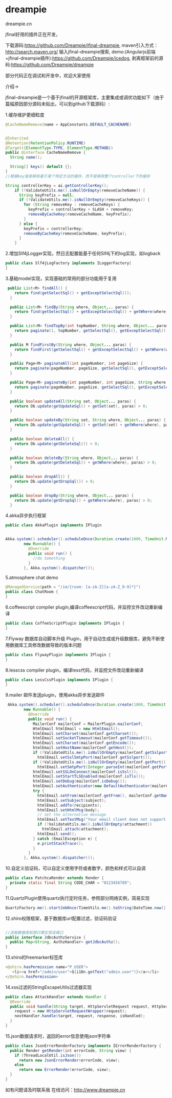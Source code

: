 dreampie
========

dreampie.cn


jfinal好用的插件正在开发，

下载源码:https://github.com/Dreampie/jfinal-dreampie,
maven引入方式：http://search.maven.org/ 输入jfinal-dreampie搜索,
demo:(Angularjs前端+jfinal-dreampie插件):https://github.com/Dreampie/icedog,
剥离框架前的源码:https://github.com/Dreampie/dreampie


部分代码正在调试和开发中，欢迎大家使用

介绍->


jfinal-dreampie是一个基于jfinal的开源框架库，主要集成或调优功能如下（由于篇幅原因部分源码未贴出，可以到github下载源码）:

1.缓存维护更细粒度
```java
@CacheNameRemove(name = AppConstants.DEFAULT_CACHENAME)


@Inherited
@Retention(RetentionPolicy.RUNTIME)
@Target({ElementType.TYPE, ElementType.METHOD})
public @interface CacheNameRemove {
  String name();

  String[] keys() default {};
}
//根据key值来移除基于某个特定方法的缓存，而不是移除整个controller下的缓存

String controllerKey = ai.getControllerKey();
    if (!ValidateUtils.me().isNullOrEmpty(removeCacheName)) {
      String keyPrefix = null;
      if (!ValidateUtils.me().isNullOrEmpty(removeCacheKeys)) {
        for (String removeKey : removeCacheKeys) {
          keyPrefix = controllerKey + SLASH + removeKey;
          removeByCacheKey(removeCacheName, keyPrefix);
        }
      } else {
        keyPrefix = controllerKey;
        removeByCacheKey(removeCacheName, keyPrefix);
      }
    }
```

2.增加Slf4jLogger实现，然日志配置能基于任何Slf4j下的log实现，如logback

```java
public class Slf4jLogFactory implements ILoggerFactory{
}
```
3.基础model实现，实现基础的常用的部分功能用于复用

``` java
 public List<M> findAll() {
    return find(getSelectSql() + getExceptSelectSql());
  }

  public List<M> findBy(String where, Object... paras) {
    return find(getSelectSql() + getExceptSelectSql() + getWhere(where), paras);
  }

  public List<M> findTopBy(int topNumber, String where, Object... paras) {
    return paginate(1, topNumber, getSelectSql(), getExceptSelectSql() + getWhere(where), paras).getList();
  }

  public M findFirstBy(String where, Object... paras) {
    return findFirst(getSelectSql() + getExceptSelectSql() + getWhere(where), paras);
  }

  public Page<M> paginateAll(int pageNumber, int pageSize) {
    return paginate(pageNumber, pageSize, getSelectSql(), getExceptSelectSql());
  }

  public Page<M> paginateBy(int pageNumber, int pageSize, String where, Object... paras) {
    return paginate(pageNumber, pageSize, getSelectSql(), getExceptSelectSql() + getWhere(where), paras);
  }

  public boolean updateAll(String set, Object... paras) {
    return Db.update(getUpdateSql() + getSet(set), paras) > 0;
  }

  public boolean updateBy(String set, String where, Object... paras) {
    return Db.update(getUpdateSql() + getSet(set) + getWhere(where), paras) > 0;
  }

  public boolean deleteAll() {
    return Db.update(getDeleteSql()) > 0;
  }

  public boolean deleteBy(String where, Object... paras) {
    return Db.update(getDeleteSql() + getWhere(where), paras) > 0;
  }

  public boolean dropAll() {
    return Db.update(getDropSql()) > 0;
  }

  public boolean dropBy(String where, Object... paras) {
    return Db.update(getDropSql() + getWhere(where), paras) > 0;
  }
```
4.akka异步执行框架
```java
public class AkkaPlugin implements IPlugin


Akka.system().scheduler().scheduleOnce(Duration.create(1000, TimeUnit.MILLISECONDS),
        new Runnable() {
          @Override
          public void run() {
            //do Something
          }
        }, Akka.system().dispatcher());
```
5.atmosphere  chat demo
``` java
@ManagedService(path = "/im/{room: [a-zA-Z][a-zA-Z_0-9]*}")
public class ChatRoom {
}
```
6.coffeescript  compiler plugin,编译coffeescript代码，并监控文件改动重新编译
``` java
public class CoffeeScriptPlugin implements IPlugin {
}
```
7.Flyway 数据库自动脚本升级 Plugin，用于自动生成或升级数据库，避免不断使用数据库工具修改数据导致的版本问题
``` java
public class FlywayPlugin implements IPlugin {
}
```
8.lesscss compiler plugin，编译less代码，并监控文件改动重新编译
``` java
public class LessCssPlugin implements IPlugin {
}
```
9.mailer 邮件发送plugin，使用akka异步发送邮件
``` java
 Akka.system().scheduler().scheduleOnce(Duration.create(1000, TimeUnit.MILLISECONDS),
        new Runnable() {
          @Override
          public void run() {
            MailerConf mailerConf = MailerPlugin.mailerConf;
            HtmlEmail htmlEmail = new HtmlEmail();
            htmlEmail.setCharset(mailerConf.getCharset());
            htmlEmail.setSocketTimeout(mailerConf.getTimeout());
            htmlEmail.setCharset(mailerConf.getEncode());
            htmlEmail.setHostName(mailerConf.getHost());
            if (!ValidateUtils.me().isNullOrEmpty(mailerConf.getSslport()))
              htmlEmail.setSslSmtpPort(mailerConf.getSslport());
            if (!ValidateUtils.me().isNullOrEmpty(mailerConf.getPort()))
              htmlEmail.setSmtpPort(Integer.parseInt(mailerConf.getPort()));
            htmlEmail.setSSLOnConnect(mailerConf.isSsl());
            htmlEmail.setStartTLSEnabled(mailerConf.isTls());
            htmlEmail.setDebug(mailerConf.isDebug());
            htmlEmail.setAuthenticator(new DefaultAuthenticator(mailerConf.getUser(), mailerConf.getPassword()));
            try {
              htmlEmail.setFrom(mailerConf.getFrom(), mailerConf.getName());
              htmlEmail.setSubject(subject);
              htmlEmail.addTo(recipients);
              htmlEmail.setHtmlMsg(body);
              // set the alternative message
              htmlEmail.setTextMsg("Your email client does not support HTML messages");
              if (!ValidateUtils.me().isNullOrEmpty(attachment))
                htmlEmail.attach(attachment);
              htmlEmail.send();
            } catch (EmailException e) {
              e.printStackTrace();
            }
          }
        }, Akka.system().dispatcher());
```
10.自定义验证码，可以自定义使用字符或者数字，颜色和样式可以自调

``` java
public class PatchcaRender extends Render {
  private static final String CODE_CHAR = "0123456789";
}
```
11.QuartzPlugin使用quartz执行定时任务，参照部分网络实例，简易实现

``` java
QuartzFactory.me().startJobOnce(TimeUtils.me().toString(DateTime.now()), ++jobId, "stati",this.getClass().getSimpleName(), OrderDataJob.class, param);
```
12.shiro权限框架，基于数据库url配置过滤，验证码验证
``` java

//读取数据库权限只需实现该接口
public interface JdbcAuthzService {
  public Map<String, AuthzHandler> getJdbcAuthz();
}
```

13.shiro的freemarker标签库

``` java
<@shiro.hasPermission name="P_USER">
   <li><a href="/admin/user">${i18n.getText("admin.user")}</a></li>
</@shiro.hasPermission>
```
14.xss过滤的StringEscapeUtils过滤器实现
``` java
public class AttackHandler extends Handler {
  @Override
  public void handle(String target, HttpServletRequest request, HttpServletResponse response, boolean[] isHandled) {
    request = new HttpServletRequestWrapper(request);
    nextHandler.handle(target, request, response, isHandled);
  }
}
```
15.json数据请求时，返回的error信息使用json字符串
``` java
public class JsonErrorRenderFactory implements IErrorRenderFactory {
  public Render getRender(int errorCode, String view) {
    if (ThreadLocalUtil.isJson())
      return new JsonErrorRender(errorCode, view);
    else
      return new ErrorRender(errorCode, view);
  }
}
```


如有问题请及时联系我 在线访问：http://www.dreampie.cn
